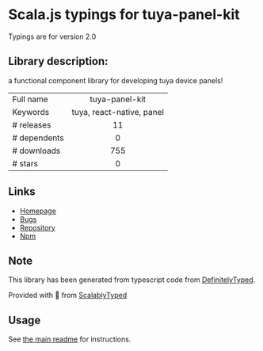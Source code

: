 
# Scala.js typings for tuya-panel-kit

Typings are for version 2.0

## Library description:
a functional component library for developing tuya device panels!

|                    |                 |
| ------------------ | :-------------: |
| Full name          | tuya-panel-kit |
| Keywords           | tuya, react-native, panel |
| # releases         | 11 |
| # dependents       | 0 |
| # downloads        | 755 |
| # stars            | 0 |

## Links
- [Homepage](https://github.com/TuyaInc/tuya-panel-kit#readme)
- [Bugs](https://github.com/TuyaInc/tuya-panel-kit/issues)
- [Repository](https://github.com/TuyaInc/tuya-panel-kit)
- [Npm](https://www.npmjs.com/package/tuya-panel-kit)
    


## Note
This library has been generated from typescript code from [DefinitelyTyped](https://definitelytyped.org).

Provided with :purple_heart: from [ScalablyTyped](https://github.com/oyvindberg/ScalablyTyped)

## Usage
See [the main readme](../../readme.md) for instructions.



